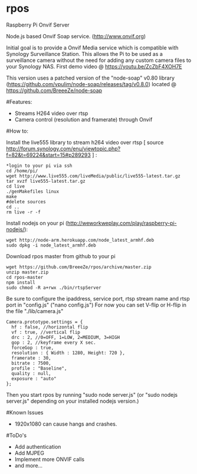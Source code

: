 # rpos
Raspberry Pi Onvif Server

Node.js based Onvif Soap service. (http://www.onvif.org) 

Initial goal is to provide a Onvif Media service which is compatible with Synology Surveillance Station.
This allows the Pi to be used as a surveillance camera without the need for adding any custom camera files to your Synology NAS.
First demo video @ https://youtu.be/ZcZbF4XOH7E

This version uses a patched version of the "node-soap" v0.80 library (https://github.com/vpulim/node-soap/releases/tag/v0.8.0) located @ https://github.com/BreeeZe/node-soap

#Features:

- Streams H264 video over rtsp
- Camera control (resolution and framerate) through Onvif

#How to:

Install the live555 library to stream h264 video over rtsp [ source http://forum.synology.com/enu/viewtopic.php?f=82&t=69224&start=15#p289293 ] :

	*login to your pi via ssh
	cd /home/pi/
	wget http://www.live555.com/liveMedia/public/live555-latest.tar.gz
	tar xvzf live555-latest.tar.gz
	cd live
	./genMakefiles linux
	make
	#delete sources
	cd ..
	rm live -r -f

Install nodejs on your pi (http://weworkweplay.com/play/raspberry-pi-nodejs/):

	wget http://node-arm.herokuapp.com/node_latest_armhf.deb
	sudo dpkg -i node_latest_armhf.deb

Download rpos master from github to your pi
	
	wget https://github.com/BreeeZe/rpos/archive/master.zip
	unzip master.zip
	cd rpos-master
	npm install
	sudo chmod -R a+rwx ./bin/rtspServer
	
Be sure to configure the ipaddress, service port, rtsp stream name and rtsp port in "config.js" ("nano config.js")
For now you can set V-flip or H-flip in the file "./lib/camera.js"

	Camera.prototype.settings = {
  	  hf : false, //horizontal flip
	  vf : true, //vertical flip
	  drc : 2, //0=OFF, 1=LOW, 2=MEDIUM, 3=HIGH
	  gop : 2, //keyframe every X sec.
	  forceGop : true,
	  resolution : { Width : 1280, Height: 720 },
	  framerate : 30,
	  bitrate : 7500,
	  profile : "Baseline",
	  quality : null,
	  exposure : "auto"
	};

Then you start rpos by running "sudo node server.js" (or "sudo nodejs server.js" depending on your installed nodejs version.)

#Known Issues
- 1920x1080 can cause hangs and crashes.

#ToDo's
- Add authentication
- Add MJPEG
- Implement more ONVIF calls
- and more...
